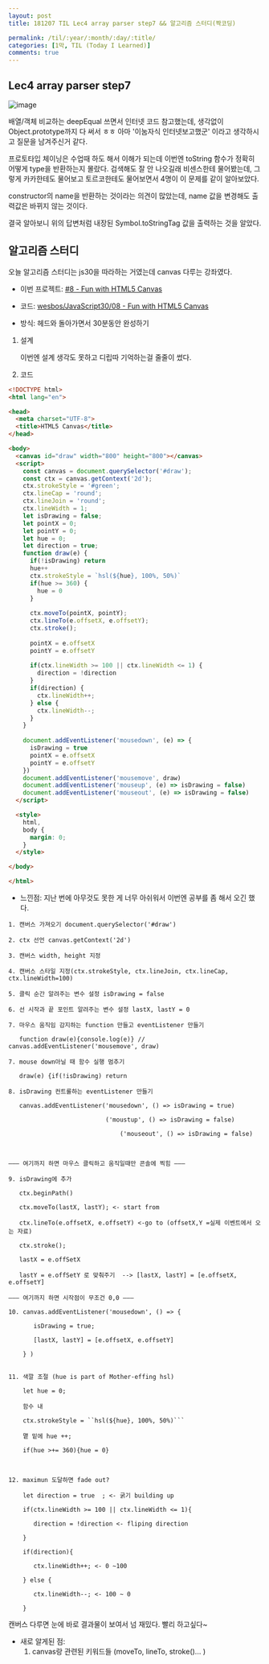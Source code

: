 ```yaml
---
layout: post
title: 181207 TIL Lec4 array parser step7 && 알고리즘 스터디(짝코딩)

permalink: /til/:year/:month/:day/:title/
categories: [1막, TIL (Today I Learned)]
comments: true
---
```


## Lec4 array parser step7

![image](https://user-images.githubusercontent.com/40848630/49691893-c7748f00-fb8f-11e8-9fd7-f1a144543b88.png)

배열/객체 비교하는 deepEqual 쓰면서 인터넷 코드 참고했는데, 생각없이 Object.prototype까지 다 써서 ㅎㅎ 아마 '이눔자식 인터넷보고했군' 이라고 생각하시고 질문을 남겨주신거 같다. 

프로토타입 체이닝은 수업때 하도 해서 이해가 되는데 이번엔 toString 함수가 정확히 어떻게 type을 반환하는지 몰랐다. 검색해도 잘 안 나오길래 비센스한테 물어봤는데, 그렇게 카카한테도 물어보고 토르코한테도 물어보면서 4명이 이 문제를 같이 알아보았다. 

constructor의 name을 반환하는 것이라는 의견이 많았는데, name 값을 변경해도 출력값은 바뀌지 않는 것이다. 

결국 알아보니 위의 답변처럼 내장된 Symbol.toStringTag 값을 출력하는 것을 알았다. 


## 알고리즘 스터디

오늘 알고리즘 스터디는 js30을 따라하는 거였는데 canvas 다루는 강좌였다. 
- 이번 프로젝트: [#8 - Fun with HTML5 Canvas](https://courses.wesbos.com/account/access/5bf3c9d4451ee255183f0675)

- 코드: [wesbos/JavaScript30/08 - Fun with HTML5 Canvas](https://github.com/developersoom/JavaScript30/tree/master/08%20-%20Fun%20with%20HTML5%20Canvas)

- 방식: 헤드와 돌아가면서 30분동안 완성하기 

1. 설계
    
    이번엔 설계 생각도 못하고 디립따 기억하는걸 줄줄이 썼다. 

2. 코드

```html
<!DOCTYPE html>
<html lang="en">

<head>
  <meta charset="UTF-8">
  <title>HTML5 Canvas</title>
</head>

<body>
  <canvas id="draw" width="800" height="800"></canvas>
  <script>
    const canvas = document.querySelector('#draw');
    const ctx = canvas.getContext('2d');
    ctx.strokeStyle = '#green';
    ctx.lineCap = 'round';
    ctx.lineJoin = 'round';
    ctx.lineWidth = 1;
    let isDrawing = false;
    let pointX = 0;
    let pointY = 0;
    let hue = 0;
    let direction = true;
    function draw(e) {
      if(!isDrawing) return
      hue++
      ctx.strokeStyle = `hsl(${hue}, 100%, 50%)`
      if(hue >= 360) {
        hue = 0
      }
  
      ctx.moveTo(pointX, pointY);
      ctx.lineTo(e.offsetX, e.offsetY);
      ctx.stroke();
      
      pointX = e.offsetX
      pointY = e.offsetY
      
      if(ctx.lineWidth >= 100 || ctx.lineWidth <= 1) {
        direction = !direction
      }
      if(direction) {
        ctx.lineWidth++;
      } else {
        ctx.lineWidth--;
      }
    }
    
    document.addEventListener('mousedown', (e) => {
      isDrawing = true
      pointX = e.offsetX
      pointY = e.offsetY
    })
    document.addEventListener('mousemove', draw)
    document.addEventListener('mouseup', (e) => isDrawing = false)
    document.addEventListener('mouseout', (e) => isDrawing = false)
  </script>

  <style>
    html,
    body {
      margin: 0;
    }
  </style>

</body>

</html>
```

- 느낀점: 지난 번에 아무것도 못한 게 너무 아쉬워서 이번엔 공부를 좀 해서 오긴 했다.

```
1. 캔버스 가져오기 document.querySelector('#draw')

2. ctx 선언 canvas.getContext('2d')

3. 캔버스 width, height 지정 

4. 캔버스 스타일 지정(ctx.strokeStyle, ctx.lineJoin, ctx.lineCap, ctx.lineWidth=100)

5. 클릭 순간 알려주는 변수 설정 isDrawing = false

6. 선 시작과 끝 포인트 알려주는 변수 설정 lastX, lastY = 0

7. 마우스 움직임 감지하는 function 만들고 eventListener 만들기 

   function draw(e){console.log(e)} // canvas.addEventListener('mousemove', draw)

7. mouse down아닐 때 함수 실행 멈추기

   draw(e) {if(!isDrawing) return

8. isDrawing 컨트롤하는 eventListener 만들기 

   canvas.addEventListener('mousedown', () => isDrawing = true)

   ​					    ('moustup', () => isDrawing = false)

   ​				            ('mouseout', () => isDrawing = false)



——— 여기까지 하면 마우스 클릭하고 움직일때만 콘솔에 찍힘 ——— 

9. isDrawing에 추가

   ctx.beginPath()

   ctx.moveTo(lastX, lastY); <- start from 

   ctx.lineTo(e.offsetX, e.offsetY) <-go to (offsetX,Y =실제 이벤트에서 오는 자료)

   ctx.stroke();

   lastX = e.offSetX

   lastY = e.offSetY 로 맞춰주기  --> [lastX, lastY] = [e.offsetX, e.offsetY]

——— 여기까지 하면 시작점이 무조건 0,0 ——— 

10. canvas.addEventListener('mousedown', () => {

    ​	isDrawing = true;

    ​	[lastX, lastY] = [e.offsetX, e.offsetY]

    } )


11. 색깔 조절 (hue is part of Mother-effing hsl)

    let hue = 0;

    함수 내 

    ctx.strokeStyle = ``hsl(${hue}, 100%, 50%)```

    맽 밑에 hue ++;

    if(hue >+= 360){hue = 0}



12. maximun 도달하면 fade out?

    let direction = true  ; <- 굵기 building up

    if(ctx.lineWidth >= 100 || ctx.lineWidth <= 1){

    ​	direction = !direction <- fliping direction

    }

    if(direction){

    ​	ctx.lineWidth++; <- 0 ~100 

    } else {

    ​	ctx.lineWidth--; <- 100 ~ 0

    }	
```

캔버스 다루면 눈에 바로 결과물이 보여서 넘 재밌다. 빨리 하고싶다~ 

- 새로 알게된 점: <br>
    1. canvas랑 관련된 키워드들 (moveTo, lineTo, stroke()... )
